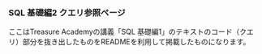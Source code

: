 ### SQL 基礎編2 クエリ参照ページ

ここはTreasure Academyの講義「SQL 基礎編1」のテキストのコード（クエリ）部分を抜き出したものをREADMEを利用して掲載したものになります。
